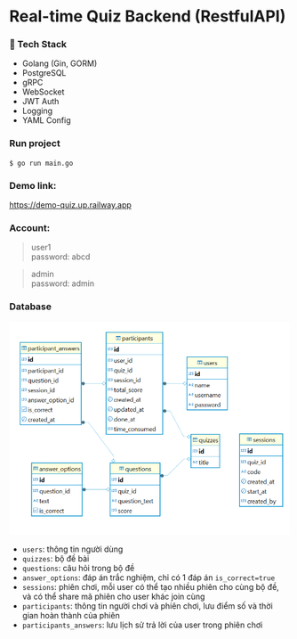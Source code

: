 # Real-time Quiz Backend (RestfulAPI)

### 🧠 Tech Stack
- Golang (Gin, GORM)
- PostgreSQL
- gRPC
- WebSocket
- JWT Auth
- Logging
- YAML Config

### Run project

```
$ go run main.go
```

### Demo link: 

https://demo-quiz.up.railway.app

### Account:
>user1 <br>
password: abcd

>admin <br>
password: admin

### Database

![DB diagram](template/db_diagram.png)


* <code>users</code>: thông tin người dùng
* <code>quizzes</code>: bộ đề bài
* <code>questions</code>: câu hỏi trong bộ đề
* <code>answer_options</code>: đáp án trắc nghiệm, chỉ có 1 đáp án <code>is_correct=true</code>
* <code>sessions</code>: phiên chơi, mỗi user có thể tạo nhiều phiên cho cùng bộ đề, và có thể share mã phiên cho user khác join cùng
* <code>participants</code>: thông tin người chơi và phiên chơi, lưu điểm số và thời gian hoàn thành của phiên
* <code>participants_answers</code>: lưu lịch sử trả lời của user trong phiên chơi 
